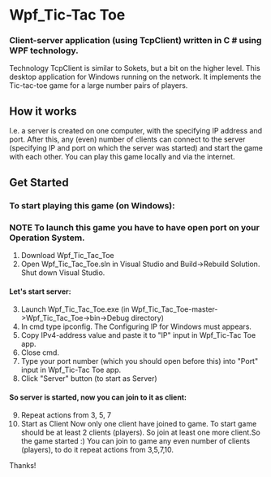 # Wpf_Tic-Tac Toe
### Client-server application (using TcpClient) written in C # using WPF technology.

Technology TcpClient is similar to Sokets, but a bit on the higher level. This desktop application for Windows running on the network.
It implements the Tic-tac-toe game for a large number pairs of players.

## How it works

I.e. a server is created on one computer, with the specifying IP address and port. After this, any (even) number of clients can connect to the server (specifying IP and port on which the server was started) and start the game with each other.
You can play this game locally and via the internet.

## Get Started

### To start playing this game (on Windows):
### NOTE To launch this game you have to have open port on your Operation System.
1.  Download Wpf_Tic_Tac_Toe
2. Open Wpf_Tic_Tac_Toe.sln in Visual Studio and Build->Rebuild Solution. Shut down Visual Studio.
#### Let's start server:
3. Launch Wpf_Tic_Tac_Toe.exe (in Wpf_Tic_Tac_Toe-master->Wpf_Tic_Tac_Toe->bin->Debug directory)
4. In cmd type ipconfig. The Configuring IP for Windows must appears.
5. Copy IPv4-address value and paste it to "IP" input in  Wpf_Tic-Tac Toe  app.
6. Close cmd.
7. Type your port number (which you should open before this) into "Port" input in Wpf_Tic-Tac Toe  app.
8. Click "Server" button (to start as Server)
#### So server is started, now you can join to it as client:
9. Repeat actions from 3, 5, 7
10. Start as Client
Now only one client have joined to game. To start game should be at least 2 clients (players). So join at least one more client.So the game started :)
You can join to game any even number of clients (players), to do it repeat actions from 3,5,7,10.

Thanks!
